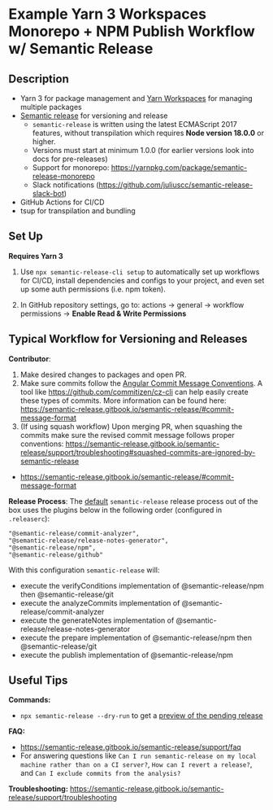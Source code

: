 # Example Yarn 3 Workspaces Monorepo + NPM Publish Workflow w/ Semantic Release

## Description

- Yarn 3 for package management and [Yarn Workspaces](https://classic.yarnpkg.com/lang/en/docs/workspaces/) for managing multiple packages
- [Semantic release](https://semantic-release.gitbook.io/semantic-release/) for versioning and release
  - `semantic-release` is written using the latest ECMAScript 2017 features, without transpilation which requires **Node version 18.0.0** or higher.
  - Versions must start at minimum 1.0.0 (for earlier versions look into docs for pre-releases)
  - Support for monorepo: https://yarnpkg.com/package/semantic-release-monorepo
  - Slack notifications (https://github.com/juliuscc/semantic-release-slack-bot)
- GitHub Actions for CI/CD
- tsup for transpilation and bundling

## Set Up

**Requires Yarn 3**

1. Use `npx semantic-release-cli setup` to automatically set up workflows for CI/CD, install dependencies and configs to your project, and even set up some auth permissions (i.e. npm token).

2. In GitHub repository settings, go to: actions -> general -> workflow permissions -> **Enable Read & Write Permissions**

## Typical Workflow for Versioning and Releases

**Contributor**:

1. Make desired changes to packages and open PR.
2. Make sure commits follow the [Angular Commit Message Conventions](https://github.com/angular/angular/blob/master/CONTRIBUTING.md#-commit-message-format). A tool like https://github.com/commitizen/cz-cli can help easily create these types of commits. More information can be found here: https://semantic-release.gitbook.io/semantic-release/#commit-message-format
3. (If using squash workflow) Upon merging PR, when squashing the commits make sure the revised commit message follows proper conventions: https://semantic-release.gitbook.io/semantic-release/support/troubleshooting#squashed-commits-are-ignored-by-semantic-release

- https://semantic-release.gitbook.io/semantic-release/#commit-message-format

**Release Process**:
The [default](https://semantic-release.gitbook.io/semantic-release/usage/plugins#plugins-declaration-and-execution-order) `semantic-release` release process out of the box uses the plugins below in the following order (configured in `.releaserc`):

```
"@semantic-release/commit-analyzer",
"@semantic-release/release-notes-generator",
"@semantic-release/npm",
"@semantic-release/github"
```

With this configuration `semantic-release` will:

- execute the verifyConditions implementation of @semantic-release/npm then @semantic-release/git
- execute the analyzeCommits implementation of @semantic-release/commit-analyzer
- execute the generateNotes implementation of @semantic-release/release-notes-generator
- execute the prepare implementation of @semantic-release/npm then @semantic-release/git
- execute the publish implementation of @semantic-release/npm

## Useful Tips

**Commands:**

- `npx semantic-release --dry-run` to get a [preview of the pending release ](https://semantic-release.gitbook.io/semantic-release/usage/configuration#dryrun)

**FAQ:**

- https://semantic-release.gitbook.io/semantic-release/support/faq
- For answering questions like `Can I run semantic-release on my local machine rather than on a CI server?`, `How can I revert a release?`, and `Can I exclude commits from the analysis?`

**Troubleshooting:** https://semantic-release.gitbook.io/semantic-release/support/troubleshooting

